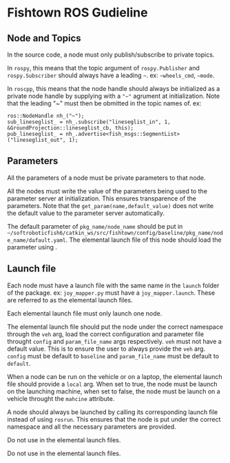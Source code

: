 # Fishtown ROS Gudieline

## Node and Topics
In the source code, a node must only publish/subscribe to private topics.

In `rospy`, this means that the topic argument of `rospy.Publisher` and `rospy.Subscriber` should always have a leading `~`. ex: `~wheels_cmd`, `~mode`.

In `roscpp`, this means that the node handle should always be initialized as a private node handle by supplying with a `"~"` agrument at initialization. Note that the leading "~" must then be obmitted in the topic names of. ex:

```
ros::NodeHandle nh_("~");
sub_lineseglist_ = nh_.subscribe("lineseglist_in", 1, &GroundProjection::lineseglist_cb, this);
pub_lineseglist_ = nh_.advertise<fish_msgs::SegmentList> ("lineseglist_out", 1);
```

## Parameters
All the parameters of a node must be private parameters to that node.

All the nodes must write the value of the parameters being used to the parameter server at initialization. This ensures transparence of the parameters. Note that the `get_param(name,default_value)` does not write the default value to the parameter server automatically.

The default parameter of `pkg_name/node_name` should be put in `~/softroboticfish6/catkin_ws/src/fishtown/config/baseline/pkg_name/node_name/dafault.yaml`. The elemental launch file of this node should load the parameter using <rosparam>.

## Launch file
Each node must have a launch file with the same name in the `launch` folder of the package. ex: `joy_mapper.py` must have a `joy_mapper.launch`. These are referred to as the elemental launch files.

Each elemental launch file must only launch one node.

The elemental launch file should put the node under the correct namespace through the `veh` arg, load the correct configuration and parameter file throught `config` and `param_file_name` args respectively. `veh` must not have a default value. This is to ensure the user to always provide the `veh` arg. `config` must be default to `baseline` and `param_file_name` must be default to `default`.

When a node can be run on the vehicle or on a laptop, the elemental launch file should provide a `local` arg. When set to true, the node must be launch on the launching machine, when set to false, the node must be launch on a vehicle throught the `mahcine` attribute.

A node should always be launched by calling its corresponding launch file instead of using `rosrun`. This ensures that the node is put under the correct namespace and all the necessary parameters are provided.

Do not use <remapp> in the elemental launch files.

Do not use <param> in the elemental launch files.
